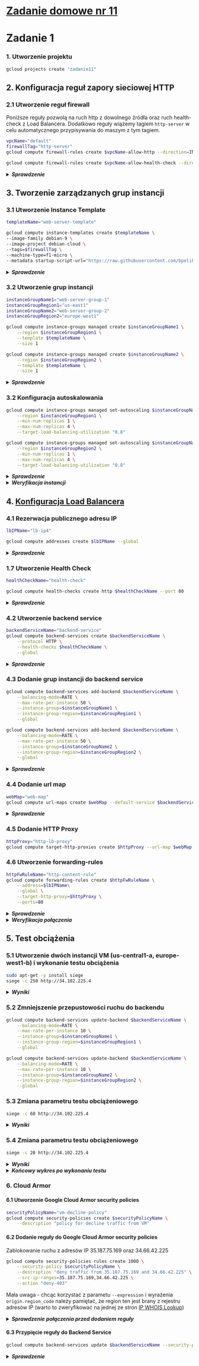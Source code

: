 # [Zadanie domowe nr 11](https://szkolachmury.pl/google-cloud-platform-droga-architekta/tydzien-11-load-balancing/zadanie-domowe-nr-11/)

# Zadanie 1

### 1. Utworzenie projektu
```bash
gcloud projects create "zadanie11"
```

## 2. Konfiguracja reguł zapory sieciowej HTTP

### 2.1 Utworzenie reguł firewall
Poniższe reguły pozwolą na ruch http z dowolnego źródła oraz ruch health-check z Load Balancera. Dodatkowo reguły wiążemy tagiem `http-server` w celu automatycznego przypisywania do maszym z tym tagiem.
```bash
vpcName="default"
firewallTag="http-server"
gcloud compute firewall-rules create $vpcName-allow-http --direction=INGRESS --network=$vpcName --action=ALLOW --rules=tcp:80 --priority=1000 --source-ranges=0.0.0.0/0 --target-tags=$firewallTag

gcloud compute firewall-rules create $vpcName-allow-health-check --direction=INGRESS --network=$vpcName --action=ALLOW --rules=tcp --priority=1000 --source-ranges=130.211.0.0/22,35.191.0.0/16 --target-tags=$firewallTag
```

<details>
  <summary><b><i>Sprawdzenie</i></b></summary>

![screen](./img/20200302215355.jpg)
</details>

## 3. Tworzenie zarządzanych grup instancji

### 3.1 Utworzenie Instance Template
```bash
templateName="web-server-template"

gcloud compute instance-templates create $templateName \
--image-family debian-9 \
--image-project debian-cloud \
--tags=$firewallTag \
--machine-type=f1-micro \
--metadata startup-script-url="https://raw.githubusercontent.com/bpelikan/SzkolaChmury/master/GCP/Architecture/Zadanie11/code/startup.sh"
```

<details>
  <summary><b><i>Sprawdzenie</i></b></summary>

![screen](./img/20200302215533.jpg)
</details>

### 3.2 Utworzenie grup instancji
```bash
instanceGroupName1="web-server-group-1"
instanceGroupRegion1="us-east1"
instanceGroupName2="web-server-group-2"
instanceGroupRegion2="europe-west1"

gcloud compute instance-groups managed create $instanceGroupName1 \
    --region $instanceGroupRegion1 \
    --template $templateName \
    --size 1

gcloud compute instance-groups managed create $instanceGroupName2 \
    --region $instanceGroupRegion2 \
    --template $templateName \
    --size 1
```

<details>
  <summary><b><i>Sprawdzenie</i></b></summary>

![screen](./img/20200302215726.jpg)
</details>

### 3.2 Konfiguracja autoskalowania
```bash
gcloud compute instance-groups managed set-autoscaling $instanceGroupName1 \
    --region $instanceGroupRegion1 \
    --min-num-replicas 1 \
    --max-num-replicas 4 \
    --target-load-balancing-utilization "0.8"

gcloud compute instance-groups managed set-autoscaling $instanceGroupName2 \
    --region $instanceGroupRegion2 \
    --min-num-replicas 1 \
    --max-num-replicas 4 \
    --target-load-balancing-utilization "0.8"
```

<details>
  <summary><b><i>Sprawdzenie</i></b></summary>

![screen](./img/20200302215824.jpg)
</details>

<details>
  <summary><b><i>Weryfikacja instancji</i></b></summary>

```bash
bartosz@cloudshell:~ (zadanie11)$ gcloud compute instances list
NAME                     ZONE            MACHINE_TYPE  PREEMPTIBLE  INTERNAL_IP  EXTERNAL_IP     STATUS
web-server-group-2-xp9b  europe-west1-b  f1-micro                   10.132.0.11  35.190.213.185  RUNNING
web-server-group-1-882x  us-east1-b      f1-micro                   10.142.0.15  104.196.170.97  RUNNING
```
![screen](./img/20200302215948.jpg)
![screen](./img/20200302220100.jpg)
![screen](./img/20200302220104.jpg)
</details>

## 4. [Konfiguracja Load Balancera](https://cloud.google.com/load-balancing/docs/https/https-load-balancer-example)

### 4.1 Rezerwacja publicznego adresu IP
```bash
lbIPName="lb-ip4"

gcloud compute addresses create $lbIPName --global
```

<details>
  <summary><b><i>Sprawdzenie</i></b></summary>

![screen](./img/20200302220218.jpg)
</details>

### 1.7 Utworzenie Health Check
```bash
healthCheckName="health-check"

gcloud compute health-checks create http $healthCheckName --port 80
```

<details>
  <summary><b><i>Sprawdzenie</i></b></summary>

![screen](./img/20200302220933.jpg)
</details>

### 4.2 Utworzenie backend service
```bash
backendServiceName="backend-service"
gcloud compute backend-services create $backendServiceName \
    --protocol HTTP \
    --health-checks $healthCheckName \
    --global
```

<details>
  <summary><b><i>Sprawdzenie</i></b></summary>

![screen](./img/20200302222032.jpg)
</details>

### 4.3 Dodanie grup instancji do backend service
```bash
gcloud compute backend-services add-backend $backendServiceName \
    --balancing-mode=RATE \
    --max-rate-per-instance 50 \
    --instance-group=$instanceGroupName1 \
    --instance-group-region=$instanceGroupRegion1 \
    --global

gcloud compute backend-services add-backend $backendServiceName \
    --balancing-mode=RATE \
    --max-rate-per-instance 50 \
    --instance-group=$instanceGroupName2 \
    --instance-group-region=$instanceGroupRegion2 \
    --global
```

<details>
  <summary><b><i>Sprawdzenie</i></b></summary>

![screen](./img/20200302222648.jpg)
</details>

### 4.4 Dodanie url map
```bash
webMap="web-map"
gcloud compute url-maps create $webMap --default-service $backendServiceName
```

<details>
  <summary><b><i>Sprawdzenie</i></b></summary>

![screen](./img/20200302223744.jpg)
</details>

### 4.5 Dodanie HTTP Proxy
```bash
httpProxy="http-lb-proxy"
gcloud compute target-http-proxies create $httpProxy --url-map $webMap
```

### 4.6 Utworzenie forwarding-rules
```bash
httpFwRuleName="http-content-rule"
gcloud compute forwarding-rules create $httpFwRuleName \
    --address=$lbIPName\
    --global \
    --target-http-proxy=$httpProxy \
    --ports=80
```

<details>
  <summary><b><i>Sprawdzenie</i></b></summary>

![screen](./img/20200302224058.jpg)
![screen](./img/20200302224134.jpg)
</details>

<details>
  <summary><b><i>Weryfikacja połączenia</i></b></summary>

![screen](./img/20200302225007.jpg)

Wynik wykonania połączenia z różnych regionów:
![screen](./img/20200302225431.jpg)
</details>

## 5. Test obciążenia
### 5.1 Utworzenie dwóch instancji VM (us-central1-a, europe-west1-b) i wykonanie testu obciążenia
```bash
sudo apt-get -y install siege
siege -c 250 http://34.102.225.4
```

<details>
  <summary><b><i>Wyniki</i></b></summary>


Ruch z jednego regionu - ruch jest równoważony pomiędzy regionami.
![screen](./img/20200302230520.jpg)

Test obciążenia - zauważyć tutaj można, że zadziałało autoskalowanie grupy instancji, jednak z powodu zbyt dużego obciążenia część VM nie przyjmują ruchu.
![screen](./img/20200302230654.jpg)

</details>


### 5.2 Zmniejszenie przepustowości ruchu do backendu
```bash
gcloud compute backend-services update-backend $backendServiceName \
    --balancing-mode=RATE \
    --max-rate-per-instance 10 \
    --instance-group=$instanceGroupName1 \
    --instance-group-region=$instanceGroupRegion1 \
    --global

gcloud compute backend-services update-backend $backendServiceName \
    --balancing-mode=RATE \
    --max-rate-per-instance 10 \
    --instance-group=$instanceGroupName2 \
    --instance-group-region=$instanceGroupRegion2 \
    --global
```

### 5.3 Zmiana parametru testu obciążeniowego
```bash
siege -c 60 http://34.102.225.4
```

<details>
  <summary><b><i>Wyniki</i></b></summary>

Widać równoważenie ruchu w przypadku kiedy dany region nie jest w stanie obsłużyć ruchu
![screen](./img/ezgif-7-befd791c597a.gif)

</details>

### 5.4 Zmiana parametru testu obciążeniowego
```bash
siege -c 20 http://34.102.225.4
```

<details>
  <summary><b><i>Wyniki</i></b></summary>

![screen](./img/ezgif-7-0179ae47ed8b.gif)

</details>

<details>
  <summary><b><i>Końcowy wykres po wykonaniu testu</i></b></summary>

Widać przy większym obciążeniu danego regionu jak ruch kierowany był do drugiego regionu
![screen](./img/20200302235409.jpg)

</details>

### 6. Cloud Armor
#### 6.1 Utworzenie Google Cloud Armor security policies
```bash
securityPolicyName="vm-decline-policy"
gcloud compute security-policies create $securityPolicyName \
    --description "policy for decline traffic from VM"
```

#### 6.2 Dodanie reguły do Google Cloud Armor security policies
Zablokowanie ruchu z adresów IP 35.187.75.169 oraz 34.66.42.225
```bash
gcloud compute security-policies rules create 1000 \
    --security-policy $securityPolicyName \
    --description "deny traffic from 35.187.75.169 and 34.66.42.225" \
    --src-ip-ranges=35.187.75.169,34.66.42.225 \
    --action "deny-403"
```

Mała uwaga - chcąc korzystać z parametu `--expression` i wyrażenia `origin.region_code` należy pamiętać, że region ten jest brany z rejestru adresów IP (warto to zweryfikować na jednej ze stron [IP WHOIS Lookup](https://www.whatismyip.com/ip-whois-lookup/))

<details>
  <summary><b><i>Sprawdzenie połączenia przed dodaniem reguły</i></b></summary>

![screen](./img/20200303224510.jpg)
![screen](./img/20200303224532.jpg)

</details>

#### 6.3 Przypięcie reguły do Backend Service
```bash
gcloud compute backend-services update $backendServiceName --security-policy $securityPolicyName --global
```

<details>
  <summary><b><i>Sprawdzenie</i></b></summary>

![screen](./img/20200304001541.jpg)
![screen](./img/20200304001549.jpg)

</details>